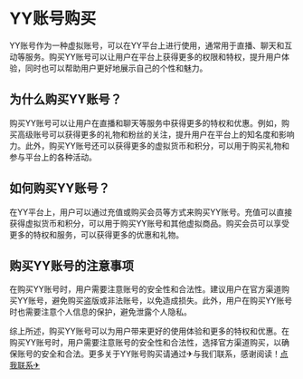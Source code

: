# YY账号购买

YY账号作为一种虚拟账号，可以在YY平台上进行使用，通常用于直播、聊天和互动等服务。购买YY账号可以让用户在平台上获得更多的权限和特权，提升用户体验，同时也可以帮助用户更好地展示自己的个性和魅力。

## 为什么购买YY账号？

购买YY账号可以让用户在直播和聊天等服务中获得更多的特权和优惠。例如，购买高级账号可以获得更多的礼物和粉丝的关注，提升用户在平台上的知名度和影响力。此外，购买YY账号还可以获得更多的虚拟货币和积分，可以用于购买礼物和参与平台上的各种活动。

## 如何购买YY账号？

在YY平台上，用户可以通过充值或购买会员等方式来购买YY账号。充值可以直接获得虚拟货币和积分，可以用于购买YY账号和其他虚拟商品。购买会员可以享受更多的特权和服务，可以获得更多的优惠和礼物。

## 购买YY账号的注意事项

在购买YY账号时，用户需要注意账号的安全性和合法性。建议用户在官方渠道购买YY账号，避免购买盗版或非法账号，以免造成损失。此外，用户在购买YY账号时也需要注意个人信息的保护，避免泄露个人隐私。

综上所述，购买YY账号可以为用户带来更好的使用体验和更多的特权和优惠。在购买YY账号时，用户需要注意账号的安全性和合法性，选择官方渠道购买，以确保账号的安全和合法。更多关于YY账号购买请通过✈与我们联系，感谢阅读！[点我联系✈](https://faq.G208.com)